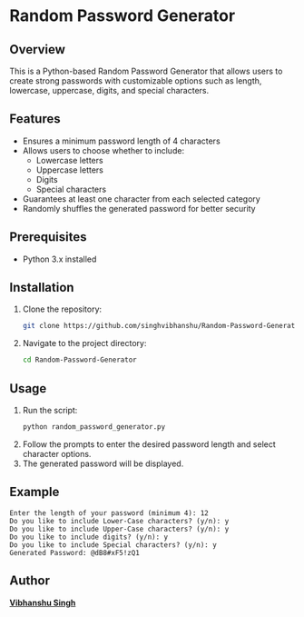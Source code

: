 # Random Password Generator

## Overview
This is a Python-based Random Password Generator that allows users to create strong passwords with customizable options such as length, lowercase, uppercase, digits, and special characters.

## Features
- Ensures a minimum password length of 4 characters
- Allows users to choose whether to include:
  - Lowercase letters
  - Uppercase letters
  - Digits
  - Special characters
- Guarantees at least one character from each selected category
- Randomly shuffles the generated password for better security

## Prerequisites
- Python 3.x installed

## Installation
1. Clone the repository:
   ```sh
   git clone https://github.com/singhvibhanshu/Random-Password-Generator.git
   ```
2. Navigate to the project directory:
   ```sh
   cd Random-Password-Generator
   ```

## Usage
1. Run the script:
   ```sh
   python random_password_generator.py
   ```
2. Follow the prompts to enter the desired password length and select character options.
3. The generated password will be displayed.

## Example
```
Enter the length of your password (minimum 4): 12
Do you like to include Lower-Case characters? (y/n): y
Do you like to include Upper-Case characters? (y/n): y
Do you like to include digits? (y/n): y
Do you like to include Special characters? (y/n): y
Generated Password: @dB8#xF5!zQ1
```

## Author
[**Vibhanshu Singh**](https://github.com/singhvibhanshu)